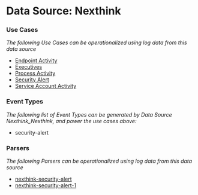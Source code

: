 Data Source: Nexthink
=====================

### Use Cases

_The following Use Cases can be operationalized using log data from this data source_

* [Endpoint Activity](usecase_endpoint_activity.md)
* [Executives](usecase_executives.md)
* [Process Activity](usecase_process_activity.md)
* [Security Alert](usecase_security_alert.md)
* [Service Account Activity](usecase_service_account_activity.md)


### Event Types

_The following list of Event Types can be generated by Data Source Nexthink_Nexthink, and power the use cases above:_

- security-alert


### Parsers

_The following Parsers can be operationalized using log data from this data source_

* [nexthink-security-alert](parserContent_nexthink-security-alert.md)
* [nexthink-security-alert-1](parserContent_nexthink-security-alert-1.md)
